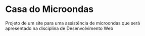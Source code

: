 # Casa do Microondas

Projeto de um site para uma assistência de microondas que será apresentado na disciplina de Desenvolvimento Web